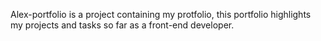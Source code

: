 Alex-portfolio is a project containing my protfolio, this portfolio highlights my
projects and tasks so far as a front-end developer.